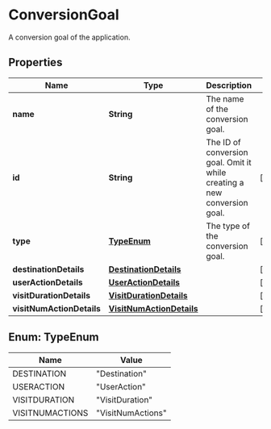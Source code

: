

# ConversionGoal

A conversion goal of the application.

## Properties

| Name | Type | Description | Notes |
|------------ | ------------- | ------------- | -------------|
|**name** | **String** | The name of the conversion goal. |  |
|**id** | **String** | The ID of conversion goal.    Omit it while creating a new conversion goal. |  [optional] |
|**type** | [**TypeEnum**](#TypeEnum) | The type of the conversion goal. |  [optional] |
|**destinationDetails** | [**DestinationDetails**](DestinationDetails.md) |  |  [optional] |
|**userActionDetails** | [**UserActionDetails**](UserActionDetails.md) |  |  [optional] |
|**visitDurationDetails** | [**VisitDurationDetails**](VisitDurationDetails.md) |  |  [optional] |
|**visitNumActionDetails** | [**VisitNumActionDetails**](VisitNumActionDetails.md) |  |  [optional] |



## Enum: TypeEnum

| Name | Value |
|---- | -----|
| DESTINATION | &quot;Destination&quot; |
| USERACTION | &quot;UserAction&quot; |
| VISITDURATION | &quot;VisitDuration&quot; |
| VISITNUMACTIONS | &quot;VisitNumActions&quot; |



